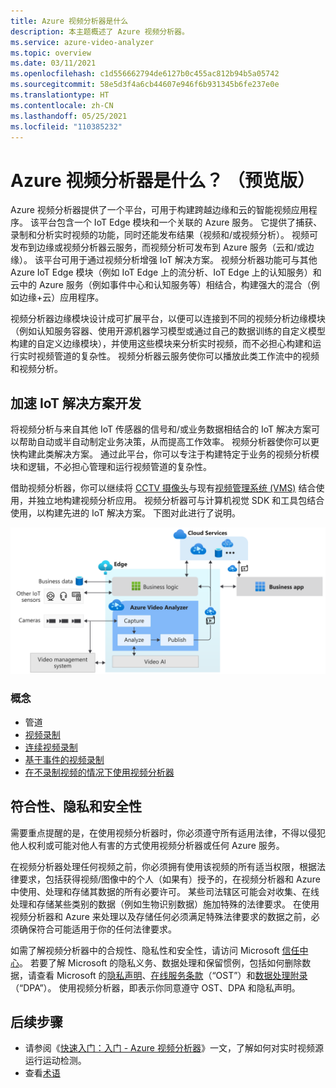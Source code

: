 ```yaml
---
title: Azure 视频分析器是什么
description: 本主题概述了 Azure 视频分析器。
ms.service: azure-video-analyzer
ms.topic: overview
ms.date: 03/11/2021
ms.openlocfilehash: c1d556662794de6127b0c455ac812b94b5a05742
ms.sourcegitcommit: 58e5d3f4a6cb44607e946f6b931345b6fe237e0e
ms.translationtype: HT
ms.contentlocale: zh-CN
ms.lasthandoff: 05/25/2021
ms.locfileid: "110385232"
---
```

# <a name="what-is-azure-video-analyzer-preview"></a>Azure 视频分析器是什么？ （预览版）

Azure 视频分析器提供了一个平台，可用于构建跨越边缘和云的智能视频应用程序。 该平台包含一个 IoT Edge 模块和一个关联的 Azure 服务。 它提供了捕获、录制和分析实时视频的功能，同时还能发布结果（视频和/或视频分析）。 视频可发布到边缘或视频分析器云服务，而视频分析可发布到 Azure 服务（云和/或边缘）。 该平台可用于通过视频分析增强 IoT 解决方案。 视频分析器功能可与其他 Azure IoT Edge 模块（例如 IoT Edge 上的流分析、IoT Edge 上的认知服务）和云中的 Azure 服务（例如事件中心和认知服务等）相结合，构建强大的混合（例如边缘+云）应用程序。

视频分析器边缘模块设计成可扩展平台，以便可以连接到不同的视频分析边缘模块（例如认知服务容器、使用开源机器学习模型或通过自己的数据训练的自定义模型构建的自定义边缘模块），并使用这些模块来分析实时视频，而不必担心构建和运行实时视频管道的复杂性。 视频分析器云服务使你可以播放此类工作流中的视频和视频分析。

## <a name="accelerate-iot-solutions-development"></a>加速 IoT 解决方案开发 

将视频分析与来自其他 IoT 传感器的信号和/或业务数据相结合的 IoT 解决方案可以帮助自动或半自动制定业务决策，从而提高工作效率。 视频分析器使你可以更快构建此类解决方案。 通过此平台，你可以专注于构建特定于业务的视频分析模块和逻辑，不必担心管理和运行视频管道的复杂性。

借助视频分析器，你可以继续将 [CCTV 摄像头](https://en.wikipedia.org/wiki/Closed-circuit_television_camera)与现有[视频管理系统 (VMS)](https://en.wikipedia.org/wiki/Video_management_system) 结合使用，并独立地构建视频分析应用。 视频分析器可与计算机视觉 SDK 和工具包结合使用，以构建先进的 IoT 解决方案。 下图对此进行了说明。

![使用视频分析器开发 IoT 解决方案](./media/overview/product-diagram.svg)

### <a name="concepts"></a>概念

* 管道
* [视频录制](video-recording.md)
* [连续视频录制](continuous-video-recording.md)
* [基于事件的视频录制](event-based-video-recording-concept.md)
* [在不录制视频的情况下使用视频分析器](analyze-live-video-without-recording.md)

## <a name="compliance-privacy-and-security"></a>符合性、隐私和安全性

需要重点提醒的是，在使用视频分析器时，你必须遵守所有适用法律，不得以侵犯他人权利或可能对他人有害的方式使用视频分析器或任何 Azure 服务。

在视频分析器处理任何视频之前，你必须拥有使用该视频的所有适当权限，根据法律要求，包括获得视频/图像中的个人（如果有）授予的，在视频分析器和 Azure 中使用、处理和存储其数据的所有必要许可。 某些司法辖区可能会对收集、在线处理和存储某些类别的数据（例如生物识别数据）施加特殊的法律要求。 在使用视频分析器和 Azure 来处理以及存储任何必须满足特殊法律要求的数据之前，必须确保符合可能适用于你的任何法律要求。

如需了解视频分析器中的合规性、隐私性和安全性，请访问 Microsoft [信任中心](https://www.microsoft.com/TrustCenter/CloudServices/Azure/default.aspx)。 若要了解 Microsoft 的隐私义务、数据处理和保留惯例，包括如何删除数据，请查看 Microsoft 的[隐私声明](https://privacy.microsoft.com/PrivacyStatement)、[在线服务条款](https://www.microsoft.com/licensing/product-licensing/products?rtc=1)（“OST”）和[数据处理附录](https://www.microsoftvolumelicensing.com/DocumentSearch.aspx?Mode=3&DocumentTypeId=67)（“DPA”）。 使用视频分析器，即表示你同意遵守 OST、DPA 和隐私声明。

## <a name="next-steps"></a>后续步骤

* 请参阅《[快速入门：入门 - Azure 视频分析器](get-started-detect-motion-emit-events.md)》一文，了解如何对实时视频源运行运动检测。
* 查看[术语](terminology.md)
